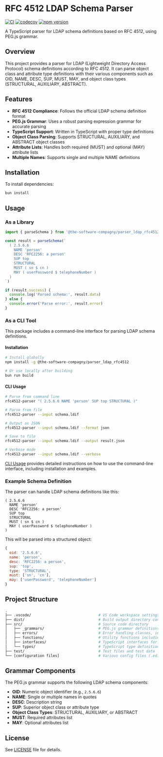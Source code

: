 # RFC 4512 LDAP Schema Parser

[![CI](https://github.com/The-Software-Compagny/parser_ldap_rfc4512/actions/workflows/ci.yml/badge.svg)](https://github.com/The-Software-Compagny/parser_ldap_rfc4512/actions/workflows/ci.yml)
[![codecov](https://codecov.io/gh/The-Software-Compagny/parser_ldap_rfc4512/branch/main/graph/badge.svg)](https://codecov.io/gh/The-Software-Compagny/parser_ldap_rfc4512)
[![npm version](https://badge.fury.io/js/@the-software-compagny%2Fparser_ldap_rfc4512.svg)](https://badge.fury.io/js/@the-software-compagny%2Fparser_ldap_rfc4512)

A TypeScript parser for LDAP schema definitions based on RFC 4512, using PEG.js grammar.

## Overview

This project provides a parser for LDAP (Lightweight Directory Access Protocol) schema definitions according to RFC 4512. It can parse object class and attribute type definitions with their various components such as OID, NAME, DESC, SUP, MUST, MAY, and object class types (STRUCTURAL, AUXILIARY, ABSTRACT).

## Features

- **RFC 4512 Compliance**: Follows the official LDAP schema definition format
- **PEG.js Grammar**: Uses a robust parsing expression grammar for accurate parsing
- **TypeScript Support**: Written in TypeScript with proper type definitions
- **Object Class Parsing**: Supports STRUCTURAL, AUXILIARY, and ABSTRACT object classes
- **Attribute Lists**: Handles both required (MUST) and optional (MAY) attribute lists
- **Multiple Names**: Supports single and multiple NAME definitions

## Installation

To install dependencies:

```bash
bun install
```

## Usage

### As a Library

```typescript
import { parseSchema } from '@the-software-compagny/parser_ldap_rfc4512'

const result = parseSchema(`
  ( 2.5.6.6
    NAME 'person'
    DESC 'RFC2256: a person'
    SUP top
    STRUCTURAL
    MUST ( sn $ cn )
    MAY ( userPassword $ telephoneNumber )
  )
`)

if (result.success) {
  console.log('Parsed schema:', result.data)
} else {
  console.error('Parse error:', result.error)
}
```

### As a CLI Tool

This package includes a command-line interface for parsing LDAP schema definitions.

#### Installation

```bash
# Install globally
npm install -g @the-software-compagny/parser_ldap_rfc4512

# Or use locally after building
bun run build
```

#### CLI Usage

```bash
# Parse from command line
rfc4512-parser "( 2.5.6.6 NAME 'person' SUP top STRUCTURAL )"

# Parse from file
rfc4512-parser --input schema.ldif

# Output as JSON
rfc4512-parser --input schema.ldif --format json

# Save to file
rfc4512-parser --input schema.ldif --output result.json

# Verbose mode
rfc4512-parser --input schema.ldif --verbose
```

[CLI Usage](CLI_USAGE.md) provides detailed instructions on how to use the command-line interface, including installation and examples.

### Example Schema Definition

The parser can handle LDAP schema definitions like this:

```ldap
( 2.5.6.6
  NAME 'person'
  DESC 'RFC2256: a person'
  SUP top
  STRUCTURAL
  MUST ( sn $ cn )
  MAY ( userPassword $ telephoneNumber )
)
```

This will be parsed into a structured object:

```javascript
{
  oid: '2.5.6.6',
  name: 'person',
  desc: 'RFC2256: a person',
  sup: 'top',
  type: 'STRUCTURAL',
  must: ['sn', 'cn'],
  may: ['userPassword', 'telephoneNumber']
}
```

## Project Structure

```bash
.
├── .vscode/                               # VS Code workspace settings and tasks configuration
├── dist/                                  # Build output directory containing compiled JavaScript files
├── src/                                   # Source code directory
│   ├── _grammars/                         # PEG.js grammar definitions for parsing RFC 4512
│   ├── errors/                            # Error handling classes, interfaces and enumerations
│   ├── functions/                         # Utility functions including the main schema parsing logic
│   ├── interfaces/                        # TypeScript interfaces for LDAP schema components
│   └── types/                             # TypeScript type definitions for LDAP structures
├── test/                                  # Test files and test data
└── [configuration files]                  # Various config files (.editorconfig, .eslintrc.js, etc.)
```

## Grammar Components

The PEG.js grammar supports the following LDAP schema components:

- **OID**: Numeric object identifier (e.g., `2.5.6.6`)
- **NAME**: Single or multiple names in quotes
- **DESC**: Description string
- **SUP**: Superior object class or attribute type
- **Object Class Types**: STRUCTURAL, AUXILIARY, or ABSTRACT
- **MUST**: Required attributes list
- **MAY**: Optional attributes list

## License

See [LICENSE](LICENSE) file for details.
